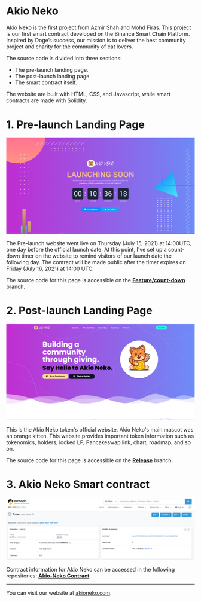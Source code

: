 # Akio Neko

Akio Neko  is the first project from Azmir Shah and Mohd Firas. This project is our first smart contract developed on the Binance Smart Chain Platform. Inspired by Doge’s success, our mission is to deliver the best community project and charity for the community of cat lovers.

The source code is divided into three sections:
* The pre-launch landing page.
* The post-launch landing page.
* The smart contract itself.

The website are built with HTML, CSS, and Javascript, while smart contracts are made with Solidity. 

# 1. Pre-launch Landing Page

![Screenshot](images/readme/count-down.PNG)

The Pre-launch website went live on Thursday (July 15, 2021) at 14:00UTC, one day before the official launch date. At this point, I've set up a count-down timer on the website to remind visitors of our launch date the following day. The contract will be made public after the timer expires on Friday (July 16, 2021) at 14:00 UTC.

The source code for this page is accessible on the **[Feature/count-down](https://github.com/azmirshah1/akioNeko/tree/feature/count-down)** branch.

# 2. Post-launch Landing Page

![Screenshot](images/readme/home.PNG)

This is the Akio Neko token's official website. Akio Neko's main mascot was an orange kitten. This website provides important token information such as tokenomics, holders, locked LP, Pancakeswap link, chart, roadmap, and so on.

The source code for this page is accessible on the **[Release](https://github.com/azmirshah1/akioNeko/tree/release)** branch.

# 3. Akio Neko Smart contract

![Screenshot](images/readme/bsc.PNG)

Contract information for Akio Neko can be accessed in the following repositories: **[Akio-Neko Contract](https://github.com/azmirshah1/AkioNeko-contract)** 

---

You can visit our website at [akioneko.com](https://akioneko.com/).

